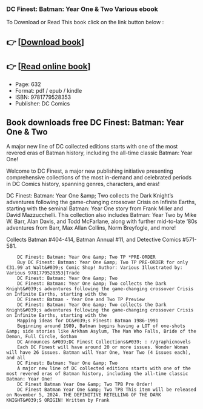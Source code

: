 ### DC Finest: Batman: Year One & Two Various ebook

To Download or Read This book click on the link button below :

## 👉  [**[Download book](http://ebooksharez.info/download.php?group=book&from=github.com&id=721164&lnk=1081 "Download book")**]

## 👉  [**[Read online book](http://ebooksharez.info/download.php?group=book&from=github.com&id=721164&lnk=1081 "Read online book")**]


* Page: 632
* Format: pdf / epub / kindle
* ISBN: 9781779528353
* Publisher: DC Comics



## Book downloads free DC Finest: Batman: Year One & Two



A major new line of DC collected editions starts with one of the most revered eras of Batman history, including the all-time classic Batman: Year One!
 
 Welcome to DC Finest, a major new publishing initiative presenting comprehensive collections of the most in-demand and celebrated periods in DC Comics history, spanning genres, characters, and eras!
 
 DC Finest: Batman: Year One &amp;amp; Two collects the Dark Knight’s adventures following the game-changing crossover Crisis on Infinite Earths, starting with the seminal Batman: Year One story from Frank Miller and David Mazzucchelli. This collection also includes Batman: Year Two by Mike W. Barr, Alan Davis, and Todd McFarlane, along with further mid-to-late ‘80s adventures from Barr, Max Allan Collins, Norm Breyfogle, and more!
 
 Collects Batman #404-414, Batman Annual #11, and Detective Comics #571-581.


        DC Finest: Batman: Year One &amp; Two TP *PRE-ORDER
        Buy DC Finest: Batman: Year One &amp; Two TP PRE-ORDER for only €31.99 at Walt&#039;s Comic Shop! Author: Various Illustrated by: Various 9781779528353|Trade 
        DC Finest: Batman: Year One &amp; Two
        DC Finest: Batman: Year One &amp; Two collects the Dark Knight&#039;s adventures following the game-changing crossover Crisis on Infinite Earths, starting with the 
        DC Finest: Batman - Year One and Two TP Preview
        DC Finest: Batman: Year One &amp; Two collects the Dark Knight&#039;s adventures following the game-changing crossover Crisis on Infinite Earths, starting with the 
        Mapping ideas for DC&#039;s Finest: Batman 1986-1991
        Beginning around 1989, Batman begins having a LOT of one-shots &amp; side stories like Arkham Asylum, The Man Who Falls, Bride of the Demon, Full Circle, Gotham 
        DC Announces &#039;DC Finest Collections&#039; : r/graphicnovels
        Each DC Finest will have around 20 or more issues. Wonder Woman will have 26 issues. Batman will Year One, Year Two (4 issues each), and all 
        DC Finest: Batman: Year One &amp; Two
        A major new line of DC collected editions starts with one of the most revered eras of Batman history, including the all-time classic Batman: Year One!
        DC Finest Batman Year One &amp; Two TPB Pre Order!
        DC Finest Batman Year One &amp; Two TPB This item will be released on November 5, 2024. THE DEFINITIVE RETELLING OF THE DARK KNIGHT&#039;S ORIGIN! Written by Frank 
    





